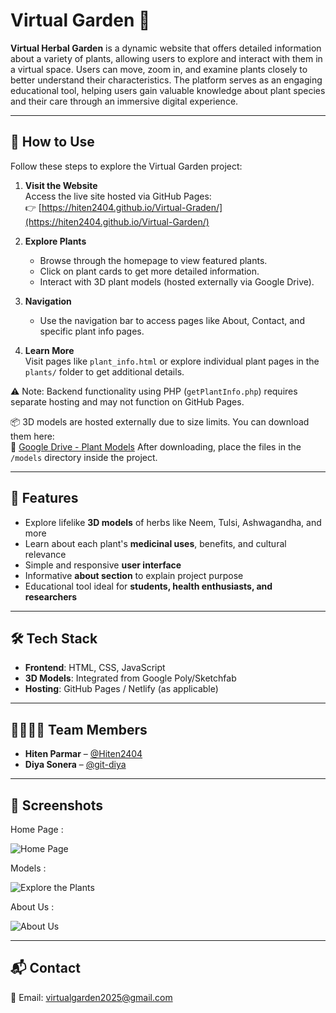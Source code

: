 # Virtual Garden 🌱

**Virtual Herbal Garden** is a dynamic website that offers detailed information about a variety of plants, allowing users to explore and interact with them in a virtual space. Users can move, zoom in, and examine plants closely to better understand their characteristics. The platform serves as an engaging educational tool, helping users gain valuable knowledge about plant species and their care through an immersive digital experience.


---

## 🚀 How to Use

Follow these steps to explore the Virtual Garden project:

1. **Visit the Website**  
   Access the live site hosted via GitHub Pages:  
   👉 [https://hiten2404.github.io/Virtual-Graden/](https://hiten2404.github.io/Virtual-Garden/)

2. **Explore Plants**  
   - Browse through the homepage to view featured plants.
   - Click on plant cards to get more detailed information.
   - Interact with 3D plant models (hosted externally via Google Drive).

3. **Navigation**  
   - Use the navigation bar to access pages like About, Contact, and specific plant info pages.

4. **Learn More**  
   Visit pages like `plant_info.html` or explore individual plant pages in the `plants/` folder to get additional details.

⚠️ Note: Backend functionality using PHP (`getPlantInfo.php`) requires separate hosting and may not function on GitHub Pages.

📦 3D models are hosted externally due to size limits. You can download them here:  
🔗 [Google Drive - Plant Models](https://drive.google.com/drive/folders/1UGxxTRcnX101zQKPV7DkgkC5uEohHiRK?usp=sharing)
    After downloading, place the files in the `/models` directory inside the project.


---

## 🚀 Features
- Explore lifelike **3D models** of herbs like Neem, Tulsi, Ashwagandha, and more
- Learn about each plant's **medicinal uses**, benefits, and cultural relevance
- Simple and responsive **user interface**
- Informative **about section** to explain project purpose
- Educational tool ideal for **students, health enthusiasts, and researchers**

---

## 🛠️ Tech Stack
- **Frontend**: HTML, CSS, JavaScript
- **3D Models**: Integrated from Google Poly/Sketchfab
- **Hosting**: GitHub Pages / Netlify (as applicable)

---

## 👨‍👩‍👧‍👦 Team Members

- **Hiten Parmar** – [@Hiten2404](https://github.com/Hiten2404)  
- **Diya Sonera** – [@git-diya](https://github.com/git-diya)


---

## 📸 Screenshots
Home Page :

![Home Page](https://github.com/user-attachments/assets/08ab6135-b53a-45a3-928e-e05a39d9af55)

Models :

![Explore the Plants](https://github.com/user-attachments/assets/8b3f9ba3-92f6-4eb7-9167-486485725287)

About Us :

![About Us](https://github.com/user-attachments/assets/fae2c173-a3ca-442e-9bfc-1a62f4e0336e)


---

## 📬 Contact

📧 Email: [virtualgarden2025@gmail.com](mailto:virtualgarden2025@gmail.com)
